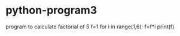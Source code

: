 # python-program3
program to calculate factorial of 5
f=1
for i in range(1,6):
    f=f*i
print(f)  
